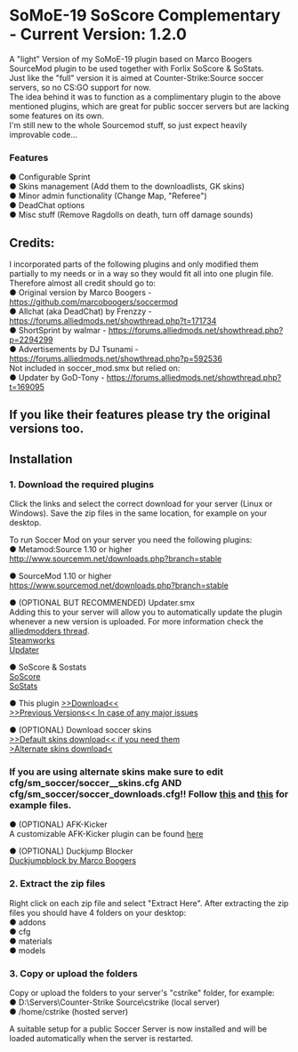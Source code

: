 # SoMoE-19 SoScore Complementary - Current Version: 1.2.0
A "light" Version of my SoMoE-19 plugin based on Marco Boogers SourceMod plugin to be used together with Forlix SoScore & SoStats.  
Just like the "full" version it is aimed at Counter-Strike:Source soccer servers, so no CS:GO support for now.  
The idea behind it was to function as a complimentary plugin to the above mentioned plugins, which are great for public soccer servers but are lacking some features on its own.  
I'm still new to the whole Sourcemod stuff, so just expect heavily improvable code...   

### Features 
  ● Configurable Sprint  
  ● Skins management (Add them to the downloadlists, GK skins)   
  ● Minor admin functionality (Change Map, "Referee")  
  ● DeadChat options  
  ● Misc stuff (Remove Ragdolls on death, turn off damage sounds)    
  
## Credits:
I incorporated parts of the following plugins and only modified them partially to my needs or in a way so they would fit all into one plugin file. Therefore almost all credit should go to:  
  ● Original version by Marco Boogers - https://github.com/marcoboogers/soccermod  
  ● Allchat (aka DeadChat) by Frenzzy - https://forums.alliedmods.net/showthread.php?t=171734  
  ● ShortSprint by walmar - https://forums.alliedmods.net/showthread.php?p=2294299  
  ● Advertisements by DJ Tsunami - https://forums.alliedmods.net/showthread.php?p=592536  
  Not included in soccer_mod.smx but relied on:  
  ● Updater by GoD-Tony - https://forums.alliedmods.net/showthread.php?t=169095  

## If you like their features please try the original versions too.  

## Installation
### 1. Download the required plugins  
Click the links and select the correct download for your server (Linux or Windows). Save the zip files in the same location, for example on your desktop.  

To run Soccer Mod on your server you need the following plugins:  
 ● Metamod:Source 1.10 or higher  
http://www.sourcemm.net/downloads.php?branch=stable  
  
 ● SourceMod 1.10 or higher  
https://www.sourcemod.net/downloads.php?branch=stable  
  
 ● (OPTIONAL BUT RECOMMENDED) Updater.smx  
Adding this to your server will allow you to automatically update the plugin whenever a new version is uploaded. For more information check the [alliedmodders thread](https://forums.alliedmods.net/showthread.php?p=1570806).  
[Steamworks](http://users.alliedmods.net/~kyles/builds/SteamWorks/)  
[Updater](https://bitbucket.org/GoD_Tony/updater/downloads/updater.smx)  
   
 ● SoScore & Sostats  
 [SoScore](http://forlix.org/gameaddons/soscore.shtml)  
 [SoStats](http://forlix.org/gameaddons/sostats.shtml)  
   
 ● This plugin 
[>>Download<<](https://github.com/MK99MA/SoMoE-19-SoScore-addition/blob/master/addons/sourcemod/plugins/soccer_modules.smx)  
[>>Previous Versions<< In case of any major issues](https://github.com/MK99MA/SoMoE-19-SoScore-addition/blob/master/addons/sourcemod/plugins/old/)  
  
 ● (OPTIONAL) Download soccer skins  
 [>>Default skins download<< if you need them](https://github.com/MK99MA/soccermod-2019edit/raw/master/skins/termi/termi_models.zip)  
 [>Alternate skins download<](https://github.com/MK99MA/soccermod-2019edit/tree/master/skins#alternative-skins-screenshots-below)  
### If you are using alternate skins make sure to edit cfg/sm_soccer/soccer__skins.cfg AND cfg/sm_soccer/soccer_downloads.cfg!! Follow [this](https://github.com/MK99MA/soccermod-2019edit/tree/master/skins/EXAMPLE_soccer_mod_skins.cfg) and [this](https://github.com/MK99MA/soccermod-2019edit/blob/master/skins/EXAMPLE_soccer_mod_downloads.cfg) for example files.  

● (OPTIONAL) AFK-Kicker  
A customizable AFK-Kicker plugin can be found [here](https://forums.alliedmods.net/showthread.php?p=708265)  

● (OPTIONAL) Duckjump Blocker  
[Duckjumpblock by Marco Boogers](https://github.com/MK99MA/SoMoE-19-SoScore-addition/blob/master/addons/sourcemod/plugins/duckjumpblocker.smx)
  
### 2. Extract the zip files
Right click on each zip file and select "Extract Here". After extracting the zip files you should have 4 folders on your desktop:  
 ● addons  
 ● cfg  
 ● materials  
 ● models  
  
### 3. Copy or upload the folders
Copy or upload the folders to your server's "cstrike" folder, for example:  
 ● D:\Servers\Counter-Strike Source\cstrike (local server)  
 ● /home/cstrike (hosted server)  
  
A suitable setup for a public Soccer Server is now installed and will be loaded automatically when the server is restarted.

